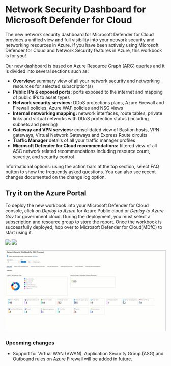 # Network Security Dashboard for Microsoft Defender for Cloud
The new network security dashboard for Microsoft Defender for Cloud provides a unified view and full visibility into your network security and networking resources in Azure. If you have been actively using Microsoft Defender for Cloud and Network Security features in Azure, this workbook is for you!

Our new dashboard is based on Azure Resource Graph (ARG) queries and it is divided into several sections such as:

-	**Overview:** summary view of all your network security and networking resources for selected subscription(s)
-	**Public IPs & exposed ports:** ports exposed to the internet and mapping of public IPs to asset types
-	**Network security services:** DDoS protections plans, Azure Firewall and Firewall policies, Azure WAF policies and NSG views
-	**Internal networking mapping:** network interfaces, route tables, private links and virtual networks with DDoS protection status (including subnets and peering)
-	**Gateway and VPN services:** consolidated view of Bastion hosts, VPN gateways, Virtual Network Gateways and Express Route circuits
-	**Traffic Manager** details of all your traffic manager profiles
-	**Microsoft Defender for Cloud recommendations:** filtered view of all ASC network related recommendations including resource count, severity, and security control

Informational options: using the action bars at the top section, select FAQ button to show the frequently asked questions. You can also see recent changes documented on the change log option.

## Try it on the Azure Portal

To deploy the new workbook into your Microsoft Defender for Cloud console, click on *Deploy to Azure* for Azure Public cloud or *Deploy to Azure Gov* for government cloud.
During the deployment, you must select a subscription and resource group to store the report. Once the workbook is successfully deployed, hop over to Microsoft Defender for Cloud(MDfC) to start using it.

<a href="https://portal.azure.com/#create/Microsoft.Template/uri/https%3A%2F%2Fraw.githubusercontent.com%2FAzure%2FMicrosoft-Defender-for-Cloud%2Fmain%2FWorkbooks%2FNetwork%2520Security%2520Dashboard%2FarmTemplate.json" target="_blank"><img src="https://aka.ms/deploytoazurebutton"/></a>
<a href="https://portal.azure.us/#create/Microsoft.Template/uri/https%3A%2F%2Fraw.githubusercontent.com%2FAzure%2FMicrosoft-Defender-for-Cloud%2Fmain%2FWorkbooks%2FNetwork%2520Security%2520Dashboard%2FarmTemplate.json" target="_blank"><img src="https://aka.ms/deploytoazuregovbutton"/></a>

![Dashboard demo](netsec.gif)

### Upcoming changes

* Support for Virtual WAN (VWAN), Application Security Group (ASG) and Outbound rules on Azure Firewall will be added in future.
